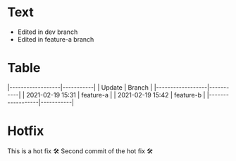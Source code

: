# Text

- Edited in dev branch
- Edited in feature-a branch

# Table
|------------------|-----------|
| Update           | Branch    |
|------------------|-----------|
| 2021-02-19 15:31 | feature-a |
| 2021-02-19 15:42 | feature-b |
|------------------|-----------|

# Hotfix
This is a hot fix 🛠
Second commit of the hot fix 🛠
